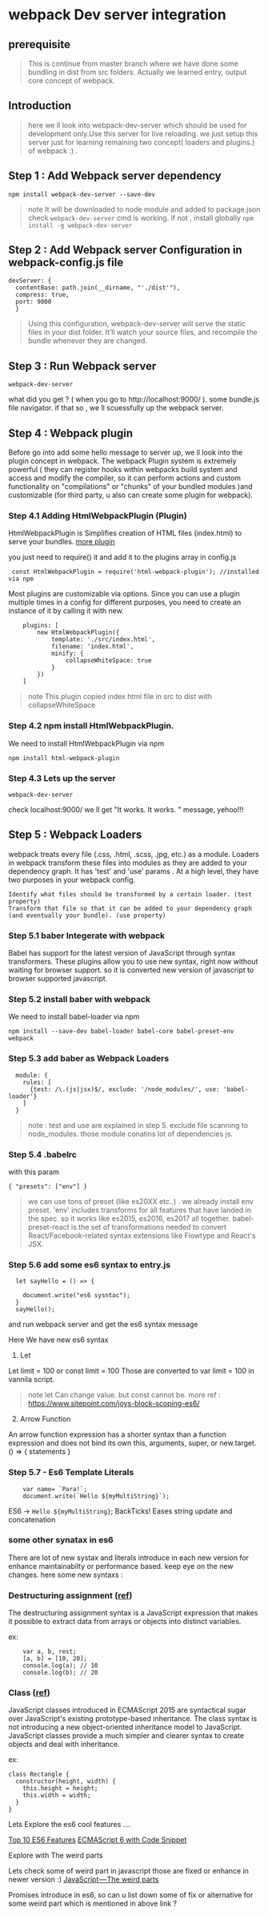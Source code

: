 # webpack Dev server integration
## prerequisite
>This is continue from master branch where we have done some bundling in dist from src folders. Actually we learned entry, output core concept of webpack.  

## Introduction
>here we ll look into webpack-dev-server which should be used for development only.Use this server for live reloading. we just setup this server just for learning remaining two concept( loaders and plugins.) of webpack :) .

## Step 1 : Add Webpack server dependency

```
npm install webpack-dev-server --save-dev
```

>note It will be downloaded to node module and added to package.json<br /> check ``` webpack-dev-server ``` cmd is working. if not , install globally ```npm install -g webpack-dev-server```

## Step 2 : Add Webpack server Configuration in webpack-config.js file

```
devServer: {
  contentBase: path.join(__dirname, "'./dist'"),
  compress: true,
  port: 9000
  }
```

>Using this configuration, webpack-dev-server will serve the static files in your dist folder. It’ll watch your source files, and recompile the bundle whenever they are changed. 

## Step 3 : Run Webpack server 

```
webpack-dev-server
```

what did you get ? ( when you go to http://localhost:9000/ ). some bundle.js file navigator. if that so , we ll scuessfully up the webpack server.

## Step 4 : Webpack plugin 
Before go into add some hello message to server up, we ll look into the plugin concept in webpack. The webpack Plugin system is extremely powerful 
( they can register hooks within webpacks build system and access and modify the compiler, so it can perform actions and custom functionality on "compilations" or "chunks" of your bundled modules )and customizable (for third party, u also can create some plugin for webpack).


###  Step 4.1 Adding HtmlWebpackPlugin (Plugin)

HtmlWebpackPlugin is Simplifies creation of HTML files (index.html) to serve your bundles. [more plugin](https://webpack.js.org/plugins/) 

 you just need to require() it and add it to the plugins array in config.js

```
 const HtmlWebpackPlugin = require('html-webpack-plugin'); //installed via npm
 ```

Most plugins are customizable via options. Since you can use a plugin multiple times in a config for different purposes, you need to create an instance of it by calling it with new.

```
    plugins: [
        new HtmlWebpackPlugin({
            template: './src/index.html',
            filename: 'index.html',
            minify: {
                collapseWhiteSpace: true
            }
        })
    ]
```

>note This plugin copied index html file in src to dist with collapseWhiteSpace

###  Step 4.2 npm install HtmlWebpackPlugin.

We need to install HtmlWebpackPlugin via npm

```
npm install html-webpack-plugin
```

###  Step 4.3 Lets up the server 

```
webpack-dev-server
``` 

check localhost:9000/ we ll get "It works. It works. " message, yehoo!!!

## Step 5 : Webpack Loaders

webpack treats every file (.css, .html, .scss, .jpg, etc.) as a module. Loaders in webpack transform these files into modules as they are added to your dependency graph. It has 'test' and 'use' params
.
 At a high level, they have two purposes in your webpack config.

    Identify what files should be transformed by a certain loader. (test property)
    Transform that file so that it can be added to your dependency graph (and eventually your bundle). (use property)

###  Step 5.1 baber Integerate with webpack


Babel has support for the latest version of JavaScript through syntax transformers. These plugins allow you to use new syntax, right now without waiting for browser support. so it is converted new version of javascript to browser supported javascript.

###  Step 5.2 install baber with webpack
We need to install babel-loader via npm

```
npm install --save-dev babel-loader babel-core babel-preset-env webpack
``` 

###  Step 5.3 add baber as Webpack Loaders

```
  module: {
    rules: [
      {test: /\.(js|jsx)$/, exclude: '/node_modules/', use: 'babel-loader'}
    ]
  }
  ``` 

>note : test and use are explained in step 5. exclude file scanning to node_modules. those module conatins lot of dependencies js. 

###  Step 5.4 .babelrc

with this param 
```
{ "presets": ["env"] }
```

>we can use tons of preset (like es20XX etc..) . we already install env preset. 'env' includes transforms for all features that have landed in the spec. so it  works like es2015, es2016, es2017 all together. babel-preset-react is the set of transformations needed to convert React/Facebook-related syntax extensions like Flowtype and React's JSX.

###  Step 5.6 add some es6 syntax to entry.js 
```
  let sayHello = () => {
    
    document.write("es6 sysntac");  
  }
  sayHello();
```

and run webpack server and get the es6 syntax message 

Here We have new es6 syntax 
1. Let 

Let limit = 100 or const limit = 100
Those are converted to var limit = 100 in vannila script.
>note let Can change value. but const cannot be. more ref : https://www.sitepoint.com/joys-block-scoping-es6/

2. Arrow Function

An arrow function expression has a shorter syntax than a function expression and does not bind its own this, arguments, super, or new.target.
() => { statements }

###  Step 5.7  - Es6 Template Literals


```
    var name= `Para!`;
    document.write(`Hello ${myMultiString}`);  
```

ES6 → `Hello ${myMultiString}`;
BackTicks!
Eases string update and concatenation

### some other synatax in es6

There are lot of new systax and literals introduce in each new version for enhance  maintainabilty or performance based. keep eye on the new changes. here some new syntaxs : 

### Destructuring assignment ([ref](https://developer.mozilla.org/en/docs/Web/JavaScript/Reference/Operators/Destructuring_assignment))

The destructuring assignment syntax is a JavaScript expression that makes it possible to extract data from arrays or objects into distinct variables.

ex: 
```
    var a, b, rest;
    [a, b] = [10, 20];
    console.log(a); // 10
    console.log(b); // 20

```

### Class ([ref](https://developer.mozilla.org/en-US/docs/Web/JavaScript/Reference/Classes))
JavaScript classes introduced in ECMAScript 2015 are syntactical sugar over JavaScript's existing prototype-based inheritance. The class syntax is not introducing a new object-oriented inheritance model to JavaScript. JavaScript classes provide a much simpler and clearer syntax to create objects and deal with inheritance.

ex:
```
class Rectangle {
  constructor(height, width) {
    this.height = height;
    this.width = width;
  }
}
```

Lets Explore the es6 cool features ....

[Top 10 ES6 Features](https://webapplog.com/es6/)
[ECMAScript 6 with Code Snippet](https://github.com/lukehoban/es6features)

Explore with The weird parts

Lets check some of weird part in javascript those are fixed or enhance in newer version :)
[JavaScript — The weird parts](https://medium.com/@daffl/javascript-the-weird-parts-8ff3da55798e)

Promises introduce in es6, so can u list down some of fix or alternative for some weird part which is mentioned in above link ?